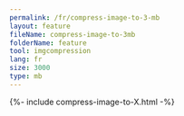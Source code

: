 ```yaml
---
permalink: /fr/compress-image-to-3-mb
layout: feature
fileName: compress-image-to-3mb
folderName: feature
tool: imgcompression
lang: fr
size: 3000
type: mb
---
```


{%- include compress-image-to-X.html -%}
